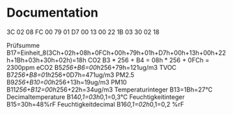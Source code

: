 # Documentation

3C 02 08 FC 00 79 01 D7 00 13 00 22 1B 03 30 02 18 


Prüfsumme	B17=Einheit_8(3Ch+02h+08h+0FCh+00h+79h+01h+D7h+00h+13h+00h+22h+1Bh+03h+30h+02h)=18h
CO2	B3 * 256 + B4 = 08h * 256 + 0FCh = 2300ppm
eCO2	B5*256+B6=00h*256+79h=121ug/m3
TVOC	B7*256+B8=01h*256+0D7h=471ug/m3
PM2.5	B9*256+B10=00h*256+13h=19ug/m3
PM10	B11*256+B12=00h*256+22h=34ug/m3
Temperaturinteger	B13=1Bh=27℃
Decimaltemperature	B14*0,1=03h*0,1=0,3℃
Feuchtigkeitinteger	B15=30h=48%rF
Feuchtigkeitdecimal	B16*0,1=02h*0,1=0,2 %rF
